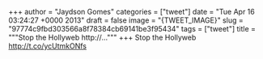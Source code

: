 
+++
author = "Jaydson Gomes"
categories = ["tweet"]
date = "Tue Apr 16 03:24:27 +0000 2013"
draft = false
image = "{TWEET_IMAGE}"
slug = "97774c9fbd303566a8f78384cb69141be3f95434"
tags = ["tweet"]
title = """Stop the Hollyweb http://..."""
+++
Stop the Hollyweb http://t.co/ycUtmkONfs
